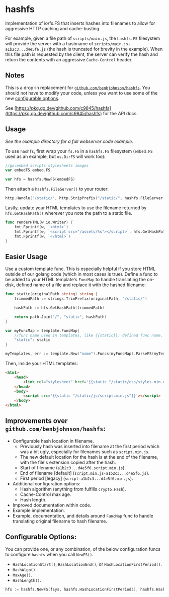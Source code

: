 hashfs
======

Implementation of io/fs.FS that inserts hashes into filenames to allow for aggressive HTTP caching and cache-busting.

For example, given a file path of `scripts/main.js`, the `hashfs.FS` filesystem will provide the server with a hashname of `scripts/main.js-a1b2c3...d4e5f6.js` (the hash is truncated for brevity in the example). When this file path is requested by the client, the server can verify the hash and return the contents with an aggressive `Cache-Control` header.


## Notes

This is a drop-in replacement for [`github.com/benbjohnson/hashfs`](github.com/benbjohnson/hashfs). You should not have to modify your code, unless you want to use some of the new [configurable options](#configurable-options).

See [https://pkg.go.dev/github.com/c9845/hashfs](https://pkg.go.dev/github.com/c9845/hashfs) for the API docs.


## Usage

*See the example directory for a full webserver code example.*

To use `hashfs`, first wrap your `fs.FS` in a `hashfs.FS` filesystem (`embed.FS` used as an example, but `os.DirFS` will work too):

``` go
//go:embed scripts stylesheets images
var embedFS embed.FS

var hfs = hashfs.NewFS(embedFS)
```

Then attach a `hashfs.FileServer()` to your router:

``` go
http.Handle("/static/", http.StripPrefix("/static/", hashfs.FileServer(hfs)))
```

Lastly, update your HTML templates to use the filename returned by `hfs.GetHashPath()` wherever you note the path to a static file.

``` go
func renderHTML(w io.Writer) {
	fmt.Fprintf(w, `<html>`)
	fmt.Fprintf(w, `<script src="/assets/%s"></script>`, hfs.GetHashPath("scripts/main.js"))
	fmt.Fprintf(w, `</html>`)
}
```


## Easier Usage

Use a custom template func. This is especially helpful if you store HTML outside of our golang code (which in most cases is true). Define a func to be added to your HTML template's `FuncMap` to handle translating the on-disk, defined name of a file and replace it with the hashed filename:

``` go 
func static(originalPath string) string {
	trimmedPath := strings.TrimPrefix(originalPath, "/static/")

	hashPath := hfs.GetHashPath(trimmedPath)

	return path.Join("/", "static", hashPath)
}

var myFuncMap = template.FuncMap{
	//func name used in templates, like {{static}}: defined func name.
	"static": static
}

myTemplates, err := template.New("name").Funcs(myFuncMap).ParseFS(myTemplatesFiles, pattern)
```

Then, inside your HTML templates:

```HTML
<html>
	<head>
		<link rel="stylesheet" href='{{static "/static/css/styles.min.css"}}'>
	</head>
	<body>
		<script src='{{static "/static/js/script.min.js"}}'></script>
	</body>
</html>
```


## Improvements over `github.com/benbjohnson/hashfs`:

- Configurable hash location in filename. 
	- Previously hash was inserted into filename at the first period which was a bit ugly, especially for filenames such as `script.min.js`. 
	- The new default location for the hash is at the end of the filename, with the file's extension copied after the hash.
	- Start of filename (`a1b2c3...d4e5f6.script.min.js`).
	- End of filename [default] (`script.min.js-a1b2c3...d4e5f6.js`).
	- First period [legacy] (`script-a1b2c3...d4e5f6.min.js`).
- Additional configuration options: 
	- Hash algorithm (anything from fulfills `crypto.Hash`).
	- Cache-Control max age.
	- Hash length.
- Improved documentation within code.
- Example implementation.
- Example, documentation, and details around `FuncMap` func to handle translating original filename to hash filename.


## Configurable Options:

You can provide one, or any combination, of the below configuration funcs to configure `hashfs` when you call `NewFS()`.

- `HashLocationStart()`, `HashLocationEnd()`, or `HashLocationFirstPeriod()`.
- `HashAlgo()`.
- `MaxAge()`.
- `HashLength()`.

```go
hfs := hashfs.NewFS(fsys, hashfs.HashLocationFirstPeriod(), hashfs.HashAlgo(crypto.MD5), hashfs.MaxAge(time.Duration(1 * time.Hour), hashfs.HashLength(10))
```
